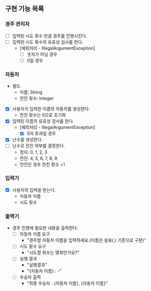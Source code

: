 ## 구현 기능 목록

### 경주 관리자
- [ ] 입력된 시도 횟수 만큼 경주를 진행시킨다.
- [ ] 입력된 시도 횟수의 유효성 검사를 한다.
  - [예외처리 - IllegalArgumentException]
    - [ ] 숫자가 아닐 경우
    - [ ] 0일 경우

### 자동차
- 필드
  - 이름: String
  - 전진 횟수: Integer

- [x] 사용자가 입력한 이름의 자동차를 생성한다.
  - 전진 횟수는 0으로 초기화
- [x] 입력된 이름의 유효성 검사를 한다.
    - [예외처리 - IllegalArgumentException]
      - [x] 5자 초과일 경우
- [x] 난수를 생성한다.
- [ ] 난수로 전진 여부를 결정한다.
  - 정지: 0, 1, 2, 3
  - 전진: 4, 5, 6, 7, 8, 9
  - 전진인 경우 전진 횟수 +1

### 입력기
- [x] 사용자의 입력을 받는다.
  - 자동차 이름
  - 시도 횟수

### 출력기
- 경주 진행에 필요한 내용을 출력한다.
  - [ ] 자동차 이름 요구
    - "경주할 자동차 이름을 입력하세요.(이름은 쉼표(,) 기준으로 구분)"
  - [ ] 시도 횟수 요구
    - "시도할 회수는 몇회인가요?"
  -  [ ] 실행 결과
    - "실행결과"
    - "{자동차 이름} : -"
  - [ ] 우승자 출력
    - "최종 우승자 : {자동차 이름}, {자동차 이름}"